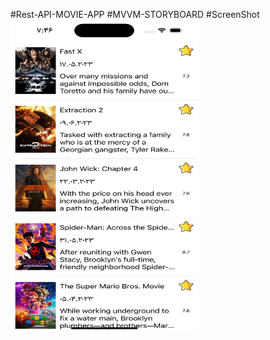#Rest-API-MOVIE-APP
#MVVM-STORYBOARD
#ScreenShot
<img
  src="/screen/image.png"
  alt="Screen Shot 1"
  title="Screen Shot 1"
  style="display: inline-block; margin: 0 auto; height: 500px; width: 300px">
